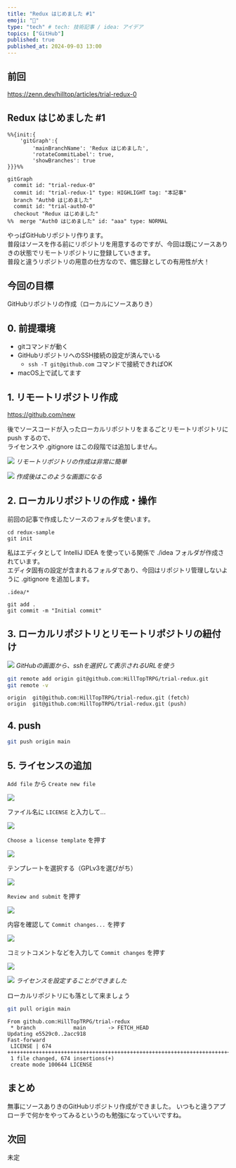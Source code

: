 ```yaml
---
title: "Redux はじめました #1"
emoji: "🫡"
type: "tech" # tech: 技術記事 / idea: アイデア
topics: ["GitHub"]
published: true
published_at: 2024-09-03 13:00
---
```


## 前回

https://zenn.dev/hilltop/articles/trial-redux-0

## Redux はじめました #1

```mermaid
%%{init:{
    'gitGraph':{
        'mainBranchName': 'Redux はじめました',
        'rotateCommitLabel': true,
        'showBranches': true
}}}%%

gitGraph
  commit id: "trial-redux-0"
  commit id: "trial-redux-1" type: HIGHLIGHT tag: "本記事"
  branch "Auth0 はじめました"
  commit id: "trial-auth0-0"
  checkout "Redux はじめました"
%%  merge "Auth0 はじめました" id: "aaa" type: NORMAL
```

やっぱGitHubリポジトリ作ります。  
普段はソースを作る前にリポジトリを用意するのですが、今回は既にソースありきの状態でリモートリポジトリに登録していきます。  
普段と違うリポジトリの用意の仕方なので、備忘録としての有用性が大！

## 今回の目標

GitHubリポジトリの作成（ローカルにソースありき）

## 0. 前提環境

- gitコマンドが動く
- GitHubリポジトリへのSSH接続の設定が済んでいる
  - `ssh -T git@github.com` コマンドで接続できればOK
- macOS上で試してます

## 1. リモートリポジトリ作成

https://github.com/new

後でソースコードが入ったローカルリポジトリをまるごとリモートリポジトリに push するので、  
ライセンスや .gitignore はこの段階では追加しません。

![](/images/trial-redux-1/01-create-remote-repository.png)
*リモートリポジトリの作成は非常に簡単*

![](/images/trial-redux-1/02-created-remote-repository.png)
*作成後はこのような画面になる*

## 2. ローカルリポジトリの作成・操作

前回の記事で作成したソースのフォルダを使います。

```sh:ソースフォルダのローカルリポジトリ化
cd redux-sample
git init
```

私はエディタとして IntelliJ IDEA を使っている関係で ./idea フォルダが作成されています。  
エディタ固有の設定が含まれるフォルダであり、今回はリポジトリ管理しないように .gitignore を追加します。
```gitignore:./.gitignoreを作成
.idea/*
```

```sh:コミット
git add .
git commit -m "Initial commit"
```

## 3. ローカルリポジトリとリモートリポジトリの紐付け

![](/images/trial-redux-1/03-repository-url.png)
*GitHubの画面から、sshを選択して表示されるURLを使う*

```sh
git remote add origin git@github.com:HillTopTRPG/trial-redux.git
git remote -v
```

```sh:出力例
origin  git@github.com:HillTopTRPG/trial-redux.git (fetch)
origin  git@github.com:HillTopTRPG/trial-redux.git (push)
```

## 4. push

```sh
git push origin main
```

## 5. ライセンスの追加

`Add file` から `Create new file`

![](/images/trial-redux-1/04-create-new-file.png)

ファイル名に `LICENSE` と入力して...

![](/images/trial-redux-1/05-input-new-file-name.png)

`Choose a license template` を押す

![](/images/trial-redux-1/06-inputed-new-file-name.png)

テンプレートを選択する（GPLv3を選びがち）

![](/images/trial-redux-1/07-choose-license.png)

`Review and submit` を押す

![](/images/trial-redux-1/08-choosed-license.png)

内容を確認して `Commit changes...` を押す

![](/images/trial-redux-1/09-commit-license.png)

コミットコメントなどを入力して `Commit changes` を押す

![](/images/trial-redux-1/10-input-commit-comment.png)

![](/images/trial-redux-1/11-created-license.png)
*ライセンスを設定することができました*

ローカルリポジトリにも落として来ましょう

```sh
git pull origin main
```

```sh:出力例
From github.com:HillTopTRPG/trial-redux
 * branch            main       -> FETCH_HEAD
Updating e5529c0..2acc918
Fast-forward
 LICENSE | 674 ++++++++++++++++++++++++++++++++++++++++++++++++++++++++++++++++++++++++++++++++++++++++++++++++++++++++++++++++++++++++++++++++++++++++++++++++++++++++++++++++
 1 file changed, 674 insertions(+)
 create mode 100644 LICENSE
```

## まとめ

無事にソースありきのGitHubリポジトリ作成ができました。
いつもと違うアプローチで何かをやってみるというのも勉強になっていいですね。

## 次回

未定
